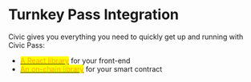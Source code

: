 # Turnkey Pass Integration

Civic gives you everything you need to quickly get up and running with Civic Pass:

* <mark style="color:orange;"></mark>[<mark style="color:orange;">A React library</mark>](ui-integration/) <mark style="color:orange;"></mark> for your front-end
* <mark style="color:orange;"></mark>[<mark style="color:orange;">An on-chain library</mark>](broken-reference) for your smart contract
